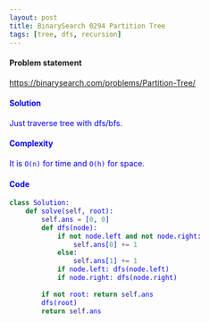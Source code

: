 ```yaml
---
layout: post
title: BinarySearch 0294 Partition Tree
tags: [tree, dfs, recursion]
---
```


#### Problem statement

<a href="https://binarysearch.com/problems/Partition-Tree/"> <font color = blue>https://binarysearch.com/problems/Partition-Tree/

#### Solution
Just traverse tree with dfs/bfs.

#### Complexity
It is `O(n)` for time and `O(h)` for space.

#### Code
```python
class Solution:
    def solve(self, root):
        self.ans = [0, 0]
        def dfs(node):
            if not node.left and not node.right:
                self.ans[0] += 1
            else:
                self.ans[1] += 1
            if node.left: dfs(node.left)
            if node.right: dfs(node.right)
        
        if not root: return self.ans
        dfs(root)
        return self.ans
```
